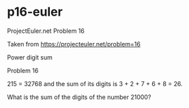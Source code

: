 # p16-euler
ProjectEuler.net Problem 16

Taken from https://projecteuler.net/problem=16

Power digit sum
   
Problem 16

215 = 32768 and the sum of its digits is 3 + 2 + 7 + 6 + 8 = 26.

What is the sum of the digits of the number 21000?
